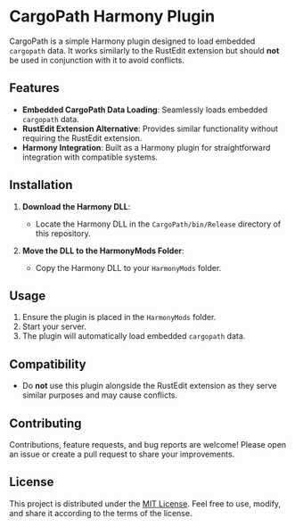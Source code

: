 # CargoPath Harmony Plugin

CargoPath is a simple Harmony plugin designed to load embedded `cargopath` data. It works similarly to the RustEdit extension but should **not** be used in conjunction with it to avoid conflicts.

## Features

- **Embedded CargoPath Data Loading**: Seamlessly loads embedded `cargopath` data.
- **RustEdit Extension Alternative**: Provides similar functionality without requiring the RustEdit extension.
- **Harmony Integration**: Built as a Harmony plugin for straightforward integration with compatible systems.

## Installation

1. **Download the Harmony DLL**:
   - Locate the Harmony DLL in the `CargoPath/bin/Release` directory of this repository.

2. **Move the DLL to the HarmonyMods Folder**:
   - Copy the Harmony DLL to your `HarmonyMods` folder.

## Usage

1. Ensure the plugin is placed in the `HarmonyMods` folder.
2. Start your server.
3. The plugin will automatically load embedded `cargopath` data.

## Compatibility

- Do **not** use this plugin alongside the RustEdit extension as they serve similar purposes and may cause conflicts.

## Contributing

Contributions, feature requests, and bug reports are welcome! Please open an issue or create a pull request to share your improvements.

## License

This project is distributed under the [MIT License](LICENSE). Feel free to use, modify, and share it according to the terms of the license.
